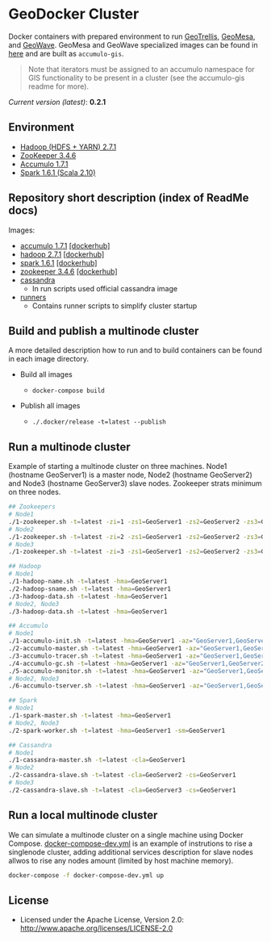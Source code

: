 # GeoDocker Cluster

Docker containers with prepared environment to run
[GeoTrellis](https://github.com/geotrellis/geotrellis),
[GeoMesa](https://github.com/locationtech/geomesa), and
[GeoWave](https://github.com/ngageoint/geowave). GeoMesa
and GeoWave specialized images can be found in
[here](./extras/accumulo-gis/) and are built as `accumulo-gis`.

> Note that iterators must be assigned to an accumulo namespace for GIS
> functionality to be present in a cluster (see the accumulo-gis readme
> for more).

*Current version (latest)*: **0.2.1**


## Environment

* [Hadoop (HDFS + YARN) 2.7.1](https://hadoop.apache.org/)
* [ZooKeeper 3.4.6](https://zookeeper.apache.org/)
* [Accumulo 1.7.1](https://accumulo.apache.org/)
* [Spark 1.6.1 (Scala 2.10)](http://spark.apache.org/)

## Repository short description (index of ReadMe docs)

Images:

* [accumulo 1.7.1](./accumulo) [[dockerhub]](https://hub.docker.com/r/daunnc/geodocker-accumulo/)
* [hadoop 2.7.1](./hadoop) [[dockerhub]](https://hub.docker.com/r/daunnc/geodocker-hadoop/)
* [spark 1.6.1](./spark) [[dockerhub]](https://hub.docker.com/r/daunnc/geodocker-spark/)
* [zookeeper 3.4.6](./zookeeper) [[dockerhub]](https://hub.docker.com/r/daunnc/geodocker-zookeeper/)
* [cassandra](https://hub.docker.com/_/cassandra/)
  * In run scripts used official cassandra image
* [runners](./runners)
  * Contains runner scripts to simplify cluster startup

## Build and publish a multinode cluster

A more detailed description how to run and to build containers can be found in each image directory.

* Build all images
  * `docker-compose build`

* Publish all images
  * `./.docker/release -t=latest --publish`

## Run a multinode cluster

Example of starting a multinode cluster on three machines. Node1 (hostname GeoServer1) is a master node, Node2 (hostname GeoServer2) and Node3 (hostname GeoServer3) slave nodes. Zookeeper strats minimum on three nodes.

```bash
## Zookeepers
# Node1
./1-zookeeper.sh -t=latest -zi=1 -zs1=GeoServer1 -zs2=GeoServer2 -zs3=GeoServer3
# Node2
./1-zookeeper.sh -t=latest -zi=2 -zs1=GeoServer1 -zs2=GeoServer2 -zs3=GeoServer3
# Node3
./1-zookeeper.sh -t=latest -zi=3 -zs1=GeoServer1 -zs2=GeoServer2 -zs3=GeoServer3

## Hadoop
# Node1
./1-hadoop-name.sh -t=latest -hma=GeoServer1
./2-hadoop-sname.sh -t=latest -hma=GeoServer1
./3-hadoop-data.sh -t=latest -hma=GeoServer1
# Node2, Node3
./3-hadoop-data.sh -t=latest -hma=GeoServer1

## Accumulo
# Node1
./1-accumulo-init.sh -t=latest -hma=GeoServer1 -az="GeoServer1,GeoServer2,GeoServer3" -as=secret -ap=GisPwd -in=gis
./2-accumulo-master.sh -t=latest -hma=GeoServer1 -az="GeoServer1,GeoServer2,GeoServer3" -as=secret -ap=GisPwd -in=gis
./3-accumulo-tracer.sh -t=latest -hma=GeoServer1 -az="GeoServer1,GeoServer2,GeoServer3" -as=secret -ap=GisPwd -in=gis
./4-accumulo-gc.sh -t=latest -hma=GeoServer1 -az="GeoServer1,GeoServer2,GeoServer3" -as=secret -ap=GisPwd -in=gis
./5-accumulo-monitor.sh -t=latest -hma=GeoServer1 -az="GeoServer1,GeoServer2,GeoServer3" -as=secret -ap=GisPwd -in=gis
# Node2, Node3
./6-accumulo-tserver.sh -t=latest -hma=GeoServer1 -az="GeoServer1,GeoServer2,GeoServer3" -as=secret -ap=GisPwd -in=gis

## Spark
# Node1
./1-spark-master.sh -t=latest -hma=GeoServer1
# Node2, Node3
./2-spark-worker.sh -t=latest -hma=GeoServer1 -sm=GeoServer1

## Cassandra
# Node1
./1-cassandra-master.sh -t=latest -cla=GeoServer1
# Node2
./2-cassandra-slave.sh -t=latest -cla=GeoServer2 -cs=GeoServer1
# Node3
./2-cassandra-slave.sh -t=latest -cla=GeoServer3 -cs=GeoServer1
```

## Run a local multinode cluster

We can simulate a multinode cluster on a single machine using Docker Compose. [docker-compose-dev.yml](./docker-compose-dev.yml) is an example of instrutions to rise a singlenode cluster, adding additional services description for slave nodes allwos to rise any nodes amount (limited by host machine memory).

```bash
docker-compose -f docker-compose-dev.yml up 
```

## License

* Licensed under the Apache License, Version 2.0: http://www.apache.org/licenses/LICENSE-2.0
